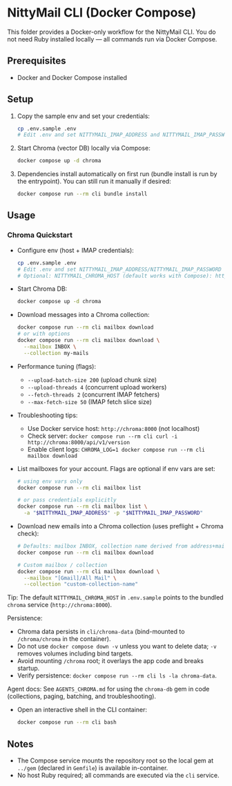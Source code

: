 # NittyMail CLI (Docker Compose)

This folder provides a Docker-only workflow for the NittyMail CLI. You do not need Ruby installed locally — all commands run via Docker Compose.

## Prerequisites

- Docker and Docker Compose installed

## Setup

1. Copy the sample env and set your credentials:
   ```bash
   cp .env.sample .env
   # Edit .env and set NITTYMAIL_IMAP_ADDRESS and NITTYMAIL_IMAP_PASSWORD
   ```

2. Start Chroma (vector DB) locally via Compose:
   ```bash
   docker compose up -d chroma
   ```

3. Dependencies install automatically on first run (bundle install is run by the entrypoint). You can still run it manually if desired:
   ```bash
   docker compose run --rm cli bundle install
   ```

## Usage

### Chroma Quickstart

- Configure env (host + IMAP credentials):
  ```bash
  cp .env.sample .env
  # Edit .env and set NITTYMAIL_IMAP_ADDRESS/NITTYMAIL_IMAP_PASSWORD
  # Optional: NITTYMAIL_CHROMA_HOST (default works with Compose): http://chroma:8000
  ```

- Start Chroma DB:
  ```bash
  docker compose up -d chroma
  ```

- Download messages into a Chroma collection:
  ```bash
  docker compose run --rm cli mailbox download
  # or with options
  docker compose run --rm cli mailbox download \
    --mailbox INBOX \
    --collection my-mails
  ```

- Performance tuning (flags):
  - `--upload-batch-size 200` (upload chunk size)
  - `--upload-threads 4` (concurrent upload workers)
  - `--fetch-threads 2` (concurrent IMAP fetchers)
  - `--max-fetch-size 50` (IMAP fetch slice size)

- Troubleshooting tips:
  - Use Docker service host: `http://chroma:8000` (not localhost)
  - Check server: `docker compose run --rm cli curl -i http://chroma:8000/api/v1/version`
  - Enable client logs: `CHROMA_LOG=1 docker compose run --rm cli mailbox download`

- List mailboxes for your account. Flags are optional if env vars are set:
  ```bash
  # using env vars only
  docker compose run --rm cli mailbox list

  # or pass credentials explicitly
  docker compose run --rm cli mailbox list \
    -a "$NITTYMAIL_IMAP_ADDRESS" -p "$NITTYMAIL_IMAP_PASSWORD"
  ```

- Download new emails into a Chroma collection (uses preflight + Chroma check):
  ```bash
  # Defaults: mailbox INBOX, collection name derived from address+mailbox, host from NITTYMAIL_CHROMA_HOST
  docker compose run --rm cli mailbox download

  # Custom mailbox / collection
  docker compose run --rm cli mailbox download \
    --mailbox "[Gmail]/All Mail" \
    --collection "custom-collection-name"
  ```

Tip: The default `NITTYMAIL_CHROMA_HOST` in `.env.sample` points to the bundled `chroma` service (`http://chroma:8000`).

Persistence:
- Chroma data persists in `cli/chroma-data` (bind-mounted to `/chroma/chroma` in the container).
- Do not use `docker compose down -v` unless you want to delete data; `-v` removes volumes including bind targets.
- Avoid mounting `/chroma` root; it overlays the app code and breaks startup.
- Verify persistence: `docker compose run --rm cli ls -la chroma-data`.

Agent docs: See `AGENTS_CHROMA.md` for using the `chroma-db` gem in code (collections, paging, batching, and troubleshooting).

- Open an interactive shell in the CLI container:
  ```bash
  docker compose run --rm cli bash
  ```

## Notes

- The Compose service mounts the repository root so the local gem at `../gem` (declared in `Gemfile`) is available in-container.
- No host Ruby required; all commands are executed via the `cli` service.
